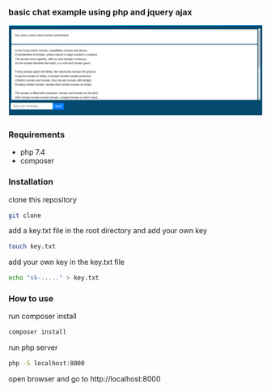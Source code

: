 ### basic chat example using php and jquery ajax

[![example](example.png)](example.png)

### Requirements

- php 7.4
- composer

### Installation

clone this repository

```bash
git clone
```

add a key.txt file in the root directory and add your own key

```bash
touch key.txt
```

add your own key in the key.txt file

```bash
echo "sk-....." > key.txt
```

### How to use

run composer install

```bash
composer install
```

run php server

```bash
php -S localhost:8000
```

open browser and go to http://localhost:8000
